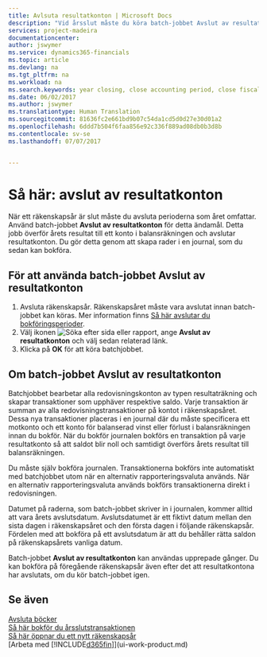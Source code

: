 ```yaml
---
title: Avlsuta resultatkonton | Microsoft Docs
description: "Vid årsslut måste du köra batch-jobbet Avslut av resultatkonton för att avsluta bokföringsperioder som utgör räkenskapsåret."
services: project-madeira
documentationcenter: 
author: jswymer
ms.service: dynamics365-financials
ms.topic: article
ms.devlang: na
ms.tgt_pltfrm: na
ms.workload: na
ms.search.keywords: year closing, close accounting period, close fiscal year, bank account detailed trial balance
ms.date: 06/02/2017
ms.author: jswymer
ms.translationtype: Human Translation
ms.sourcegitcommit: 81636fc2e661bd9b07c54da1cd5d0d27e30d01a2
ms.openlocfilehash: 6ddd7b504f6faa856e92c336f889ad08db0b3d8b
ms.contentlocale: sv-se
ms.lasthandoff: 07/07/2017


---
```

# <a name="how-to-close-income-statement-accounts"></a>Så här: avslut av resultatkonton
När ett räkenskapsår är slut måste du avsluta perioderna som året omfattar. Använd batch-jobbet **Avslut av resultatkonton** för detta ändamål. Detta jobb överför årets resultat till ett konto i balansräkningen och avslutar resultatkonton. Du gör detta genom att skapa rader i en journal, som du sedan kan bokföra.

## <a name="to-run-the-close-income-statement-batch-job"></a>För att använda batch-jobbet Avslut av resultatkonton
1. Avsluta räkenskapsår. Räkenskapsåret måste vara avslutat innan batch-jobbet kan köras. Mer information finns [Så här avslutar du bokföringsperioder](year-close-account-periods.md).
2. Välj ikonen ![Söka efter sida eller rapport](media/ui-search/search_small.png "ikonen Söka efter sida eller rapport"), ange **Avslut av resultatkonton** och välj sedan relaterad länk.
3. Klicka på **OK** för att köra batchjobbet.

## <a name="about-the-close-income-statement-batch-job"></a>Om batch-jobbet Avslut av resultatkonton
Batchjobbet bearbetar alla redovisningskonton av typen resultaträkning och skapar transaktioner som upphäver respektive saldo. Varje transaktion är summan av alla redovisningstransaktioner på kontot i räkenskapsåret. Dessa nya transaktioner placeras i en journal där du måste specificera ett motkonto och ett konto för balanserad vinst eller förlust i balansräkningen innan du bokför. När du bokför journalen bokförs en transaktion på varje resultatkonto så att saldot blir noll och samtidigt överförs årets resultat till balansräkningen.

Du måste själv bokföra journalen. Transaktionerna bokförs inte automatiskt med batchjobbet utom när en alternativ rapporteringsvaluta används. När en alternativ rapporteringsvaluta används bokförs transaktionerna direkt i redovisningen.

Datumet på raderna, som batch-jobbet skriver in i journalen, kommer alltid att vara årets avslutsdatum. Avslutsdatumet är ett fiktivt datum mellan den sista dagen i räkenskapsåret och den första dagen i följande räkenskapsår. Fördelen med att bokföra på ett avslutsdatum är att du behåller rätta saldon på räkenskapsårets vanliga datum.

Batch-jobbet **Avslut av resultatkonton** kan användas upprepade gånger. Du kan bokföra på föregående räkenskapsår även efter det att resultatkontona har avslutats, om du kör batch-jobbet igen.

## <a name="see-also"></a>Se även
[Avsluta böcker](year-close-books.md)  
[Så här bokför du årsslutstransaktionen](year-how-post-year-end-close-entry.md)  
[Så här öppnar du ett nytt räkenskapsår](finance-how-open-new-fiscal-year.md)  
[Arbeta med [!INCLUDE[d365fin](includes/d365fin_md.md)]](ui-work-product.md)

